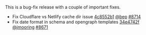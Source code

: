 

This is a bug-fix release with a couple of important fixes.

* Fix Cloudflare vs Netlify cache dir issue [4c8552b1](https://github.com/gohugoio/hugo/commit/4c8552b11477141777101e0e0609dd1f32d191e9) [@bep](https://github.com/bep) [#8714](https://github.com/gohugoio/hugo/issues/8714)
* Fix date format in schema and opengraph templates [34e4742f](https://github.com/gohugoio/hugo/commit/34e4742f0caab0d3eb9efd00fce4157d112617b5) [@jmooring](https://github.com/jmooring) [#8671](https://github.com/gohugoio/hugo/issues/8671)



